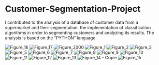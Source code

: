 # Customer-Segmentation-Project

I contributed to the analysis of a database of customer data from a supermarket and their segmentation.
the implementation of classification algorithms in order to segmenting customers and analyzing its results.
The analysis is based on the “PYTHON” language.

![Figure_16](https://user-images.githubusercontent.com/47457939/183470798-1305072e-0b1d-494d-af25-2b74f8913050.png)
![Figure_17](https://user-images.githubusercontent.com/47457939/183470800-8e158511-9ae8-41d6-8d9f-4359efc580a9.png)
![Figure_2000](https://user-images.githubusercontent.com/47457939/183470720-6d3378f2-eafe-452f-ad7e-e840b341cb3a.png)
![Figure_1](https://user-images.githubusercontent.com/47457939/183470725-17147bfb-b007-4e23-bfe7-ea3f1cd3db4f.png)
![Figure_2](https://user-images.githubusercontent.com/47457939/183470735-780cbd08-1e0f-4eda-a6e1-e1c9b7de1961.png)
![Figure_3](https://user-images.githubusercontent.com/47457939/183470741-da579589-33c3-47b1-820e-97323fd16340.png)
![Figure_5](https://user-images.githubusercontent.com/47457939/183470747-b47fb756-9dc8-49b3-b8fd-c05e2ab2ec7f.png)
![Figure_6](https://user-images.githubusercontent.com/47457939/183470753-65492e90-6114-475e-ab1d-5a8e5ecd7965.png)
![Figure_7](https://user-images.githubusercontent.com/47457939/183470758-d92a840b-8f1c-4e65-835a-e4e701f5719c.png)
![Figure_8](https://user-images.githubusercontent.com/47457939/183470761-d9f46417-7ef5-4ce8-8b9e-8171de0a5395.png)
![Figure_9](https://user-images.githubusercontent.com/47457939/183470763-05a72e3e-d32b-42a6-874a-1b923d36f08a.png)
![Figure_10](https://user-images.githubusercontent.com/47457939/183470766-b89f2b21-b7f9-4c4b-9da8-a22edd9a0f2e.png)
![Figure_11](https://user-images.githubusercontent.com/47457939/183470771-fe5c3c7d-2165-4537-9a1c-e8ea4e121516.png)
![Figure_12](https://user-images.githubusercontent.com/47457939/183470779-dbb36590-fdf1-4f4e-ad50-7be4ee41661f.png)
![Figure_13](https://user-images.githubusercontent.com/47457939/183470782-7aa2bf0e-3389-4e56-a182-7191dba76e68.png)
![Figure_14 - Copie](https://user-images.githubusercontent.com/47457939/183470788-f0d8fad3-390e-4371-be5e-314e5b23c8ee.png)
![Figure_15](https://user-images.githubusercontent.com/47457939/183470792-5dbcfd88-9c37-4971-bb99-3cd3209f115d.png)

